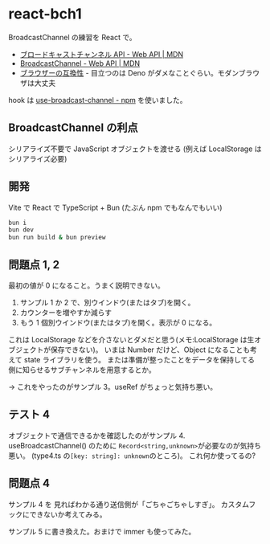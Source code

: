 # react-bch1

BroadcastChannel の練習を React で。

- [ブロードキャストチャンネル API - Web API | MDN](https://developer.mozilla.org/ja/docs/Web/API/Broadcast_Channel_API)
- [BroadcastChannel - Web API | MDN](https://developer.mozilla.org/ja/docs/Web/API/BroadcastChannel)
- [ブラウザーの互換性](https://developer.mozilla.org/ja/docs/Web/API/Broadcast_Channel_API#%E3%83%96%E3%83%A9%E3%82%A6%E3%82%B6%E3%83%BC%E3%81%AE%E4%BA%92%E6%8F%9B%E6%80%A7) - 目立つのは Deno がダメなことぐらい。モダンブラウザは大丈夫

hook は
[use-broadcast-channel - npm](https://www.npmjs.com/package/use-broadcast-channel)
を使いました。

## BroadcastChannel の利点

シリアライズ不要で JavaScript オブジェクトを渡せる
(例えば LocalStorage はシリアライズ必要)

## 開発

Vite で React で TypeScript + Bun
(たぶん npm でもなんでもいい)

```sh
bun i
bun dev
bun run build & bun preview
```

## 問題点 1, 2

最初の値が 0 になること。うまく説明できない。

1. サンプル 1 か 2 で、別ウインドウ(またはタブ)を開く。
2. カウンターを増やすか減らす
3. もう 1 個別ウインドウ(またはタブ)を開く。表示が 0 になる。

これは LocalStorage などを介さないとダメだと思う(メモ:LocalStorage は生オブジェクトが保存できない)。
いまは Number だけど、Object になることも考えて state ライブラリを使う。
または準備が整ったことをデータを保持してる側に知らせるサブチャンネルを用意するとか。

→ これをやったのがサンプル 3。useRef がちょっと気持ち悪い。

## テスト 4

オブジェクトで通信できるかを確認したのがサンプル 4.
useBroadcastChannel() のために
`Record<string,unknown>`が必要なのが気持ち悪い。
(type4.ts の`[key: string]: unknown`のところ)。
これ何か使ってるの?

## 問題点 4

サンプル 4 を
見ればわかる通り送信側が「ごちゃごちゃしすぎ」。
カスタムフックにできないか考えてみる。

サンプル 5 に書き換えた。おまけで immer も使ってみた。

